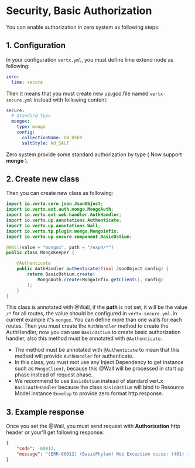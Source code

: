 # Security, Basic Authorization

You can enable authorization in zero system as following steps:

## 1. Configuration

In your configuration `vertx.yml`, you must define lime extend node as following:

```yaml
zero:
  lime: secure
```

Then it means that you must create new up.god.file named `vertx-secure.yml` instead with following content:

```yaml
secure:
  # Standard Type
  mongox:
    type: mongo
    config:
      collectionName: DB_USER
      saltStyle: NO_SALT
```

Zero system provide some standard authorization by type \( Now support **mongo** \).

## 2. Create new class

Then you can create new class as following:

```java
import io.vertx.core.json.JsonObject;
import io.vertx.ext.auth.mongo.MongoAuth;
import io.vertx.ext.web.handler.AuthHandler;
import io.vertx.up.annotations.Authenticate;
import io.vertx.up.annotations.Wall;
import io.vertx.tp.plugin.mongo.MongoInfix;
import io.vertx.up.secure.component.BasicOstium;

@Wall(value = "mongox", path = "/exp4/*")
public class MongoKeeper {

    @Authenticate
    public AuthHandler authenticate(final JsonObject config) {
        return BasicOstium.create(
            MongoAuth.create(MongoInfix.getClient(), config)
        );
    }
}
```

This class is annotated with @Wall, if the **path** is not set, it will be the value `/*` for all routes, the value
should be configured in `vertx-secure.yml.`in current example it's `mongox`. You can define more than one walls for each
routes. Then you must create the `AuthHandler` method to create the AuthHandler, now you can use `BasicOstium` to create
basic authorization handler, also this method must be annotated with `@Authenticate`.

* The method must be annotated with `@Authenticate` to mean that this method will provide `AuthHandler` for
  authenticate.
* In this class, you must mot use any Inject Dependency to get instance such as `MongoClient`, because this @Wall will
  be processed in start up phase instead of request phase.
* We recommend to use `BasicOstium` instead of standard vert.x `BasicAuthHandler` because the class `BasicOstium` will
  bind to Resource Model instance `Envelop` to provide zero format http response.

## 3. Example response

Once you set the @Wall, you must send request with **Authorization** http header or your'll get following response:

```json
{
    "code": -60012,
    "message": "[ERR-60012] (BasicPhylum) Web Exception occus: (401) - (Security) Unauthorized request met in request."
}
```



